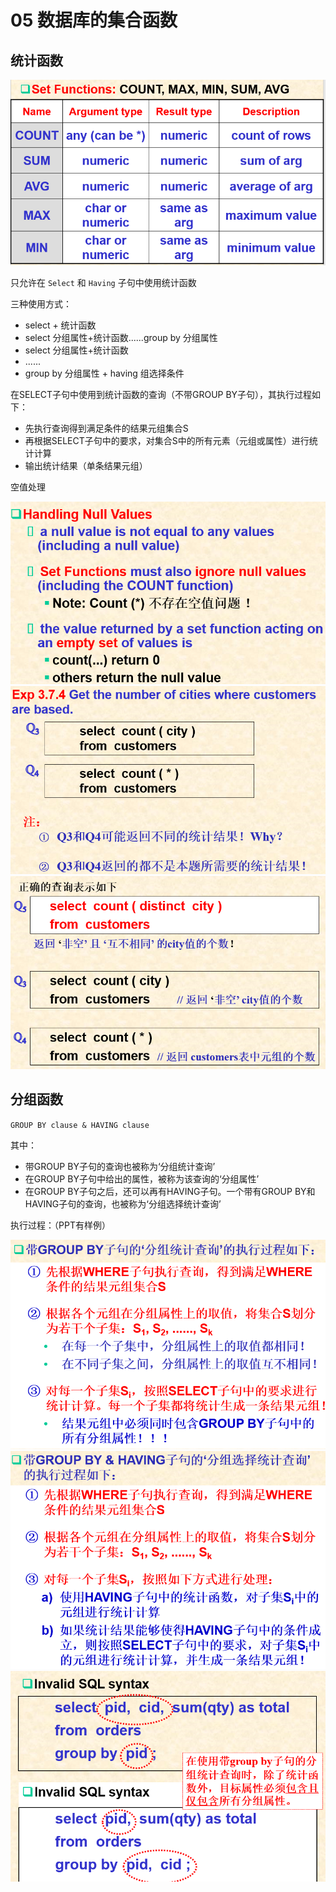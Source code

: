 # 05 数据库的集合函数

## 统计函数

<img src="05 数据库的集合函数.assets/image-20211025161622925.png" alt="image-20211025161622925" style="zoom:67%;" />

只允许在 `Select` 和 `Having` 子句中使用统计函数

三种使用方式：

* select  + 统计函数
* select  分组属性+统计函数......group by 分组属性
* select  分组属性+统计函数
* ......
* group by 分组属性 + having 组选择条件

在SELECT子句中使用到统计函数的查询（不带GROUP BY子句），其执行过程如下：

* 先执行查询得到满足条件的结果元组集合S
* 再根据SELECT子句中的要求，对集合S中的所有元素（元组或属性）进行统计计算
* 输出统计结果（单条结果元组）

空值处理

<img src="05 数据库的集合函数.assets/image-20211025163053375.png" alt="image-20211025163053375" style="zoom:80%;" />

<img src="05 数据库的集合函数.assets/image-20211025163249178.png" alt="image-20211025163249178" style="zoom:67%;" />

<img src="05 数据库的集合函数.assets/image-20211025163307693.png" alt="image-20211025163307693" style="zoom:67%;" />

## 分组函数

`GROUP BY clause & HAVING clause`

其中：

* 带GROUP BY子句的查询也被称为‘分组统计查询’
* 在GROUP BY子句中给出的属性，被称为该查询的‘分组属性’
* 在GROUP BY子句之后，还可以再有HAVING子句。一个带有GROUP BY和HAVING子句的查询，也被称为‘分组选择统计查询’

执行过程：（PPT有样例）

<img src="05 数据库的集合函数.assets/image-20211025165429088.png" alt="image-20211025165429088" style="zoom:67%;" />

<img src="05 数据库的集合函数.assets/image-20211025165445286.png" alt="image-20211025165445286" style="zoom:67%;" />

<img src="05 数据库的集合函数.assets/image-20211025165519799.png" alt="image-20211025165519799" style="zoom:67%;" />

